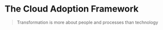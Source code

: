 # The Cloud Adoption Framework
> Transformation is more about people and processes than technology 
<!--stackedit_data:
eyJoaXN0b3J5IjpbMTIxODg0OTQwMF19
-->